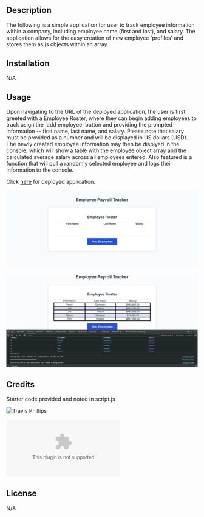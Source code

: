 # <PAYROLL-TRACKER>

## Description

The following is a simple application for user to track employee information within a company, including employee name (first and last), and salary.  The application allows for the easy creation of new employee 'profiles' and stores them as js objects within an array.

## Installation

N/A

## Usage

Upon navigating to the URL of the deployed application, the user is first greeted with a Employee Roster, where they can begin adding employees to track usign the 'add employee' button and providing the prompted information -- first name, last name, and salary.  Please note that salary must be provided as a number and will be displayed in US dollars (USD). The newly created employee information may then be displyed in the console, which will show a table with the employee object array and the calculated average salary across all employees entered.  Also featured is a function that will pull a randomly selected employee and logs their information to the console.

Click [here](https://lindsay-terry.github.io/payroll-tracker/) for deployed application.

![Screenshot of application](assets/images/payroll-screenshot.png)

![Screenshot of application console view](assets/images/payroll-console.png)

## Credits

Starter code provided and noted in script.js

![Travis Phillips](https://github.com/Travisgage)

![email](travisgagephillips@gmail.com)

## License

N/A
